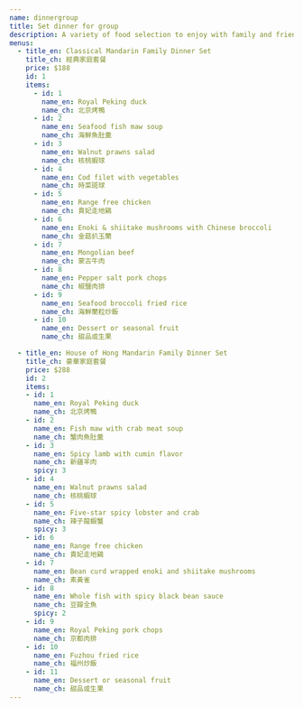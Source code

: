 ```yaml
---
name: dinnergroup
title: Set dinner for group
description: A variety of food selection to enjoy with family and friends.
menus:
  - title_en: Classical Mandarin Family Dinner Set
    title_ch: 經典家庭套餐
    price: $188
    id: 1
    items:
      - id: 1
        name_en: Royal Peking duck
        name_ch: 北京烤鴨
      - id: 2
        name_en: Seafood fish maw soup
        name_ch: 海鮮魚肚羹
      - id: 3
        name_en: Walnut prawns salad
        name_ch: 核桃蝦球
      - id: 4
        name_en: Cod filet with vegetables
        name_ch: 時菜斑球
      - id: 5
        name_en: Range free chicken
        name_ch: 貴妃走地鷄
      - id: 6
        name_en: Enoki & shiitake mushrooms with Chinese broccoli
        name_ch: 金菇扒玉蘭
      - id: 7
        name_en: Mongolian beef
        name_ch: 蒙古牛肉
      - id: 8
        name_en: Pepper salt pork chops
        name_ch: 椒鹽肉排
      - id: 9
        name_en: Seafood broccoli fried rice
        name_ch: 海鮮蘭粒炒飯
      - id: 10
        name_en: Dessert or seasonal fruit
        name_ch: 甜品或生果

  - title_en: House of Hong Mandarin Family Dinner Set
    title_ch: 豪華家庭套餐
    price: $288
    id: 2
    items:
    - id: 1
      name_en: Royal Peking duck
      name_ch: 北京烤鴨
    - id: 2
      name_en: Fish maw with crab meat soup
      name_ch: 蟹肉魚肚羹
    - id: 3
      name_en: Spicy lamb with cumin flavor
      name_ch: 新疆羊肉
      spicy: 3
    - id: 4
      name_en: Walnut prawns salad
      name_ch: 核桃蝦球
    - id: 5
      name_en: Five-star spicy lobster and crab
      name_ch: 辣子龍蝦蟹
      spicy: 3
    - id: 6
      name_en: Range free chicken
      name_ch: 貴妃走地鷄
    - id: 7
      name_en: Bean curd wrapped enoki and shiitake mushrooms
      name_ch: 素黃雀
    - id: 8
      name_en: Whole fish with spicy black bean sauce
      name_ch: 豆瓣全魚
      spicy: 2
    - id: 9
      name_en: Royal Peking pork chops
      name_ch: 京都肉排
    - id: 10
      name_en: Fuzhou fried rice
      name_ch: 福州炒飯
    - id: 11
      name_en: Dessert or seasonal fruit
      name_ch: 甜品或生果
---
```

